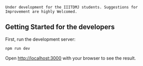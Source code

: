 ``` Under development for the IIITDMJ students. Suggestions for Improvement are highly Welcomed. ```


## Getting Started for the developers

First, run the development server:

```bash
npm run dev
```

Open [http://localhost:3000](http://localhost:3000) with your browser to see the result.


